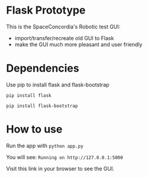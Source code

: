 # Flask Prototype
This is the SpaceConcordia's Robotic test GUI:
- import/transfer/recreate old GUI to Flask
- make the GUI much more pleasant and user friendly

# Dependencies
Use pip to install flask and flask-bootstrap

`pip install flask`

`pip install flask-bootstrap`

# How to use
Run the app with `python app.py`

You will see: `Running on http://127.0.0.1:5000`

Visit this link in your browser to see the GUI.

